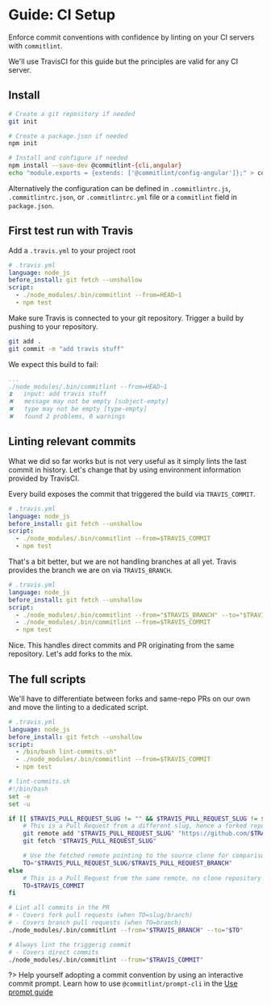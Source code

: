 # Guide: CI Setup

Enforce commit conventions with confidence by linting on your CI servers with `commitlint`.

 We'll use TravisCI for this guide but the principles are valid for any CI server.

## Install

```bash
# Create a git repository if needed
git init

# Create a package.json if needed
npm init

# Install and configure if needed
npm install --save-dev @commitlint-{cli,angular}
echo "module.exports = {extends: ['@commitlint/config-angular']};" > commitlint.config.js
```

Alternatively the configuration can be defined in `.commitlintrc.js`, `.commitlintrc.json`, or `.commitlintrc.yml` file or a `commitlint` field in `package.json`.

## First test run with Travis

Add a `.travis.yml` to your project root

```yaml
# .travis.yml
language: node_js
before_install: git fetch --unshallow
script:
  - ./node_modules/.bin/commitlint --from=HEAD~1
  - npm test
```

Make sure Travis is connected to your git repository.
Trigger a build by pushing to your repository.

```bash
git add .
git commit -m "add travis stuff"
```

We expect this build to fail:

```yaml
...
./node_modules/.bin/commitlint --from=HEAD~1
⧗   input: add travis stuff
✖   message may not be empty [subject-empty]
✖   type may not be empty [type-empty]
✖   found 2 problems, 0 warnings
```

## Linting relevant commits

What we did so far works but is not very useful as it simply lints the last commit in history.
Let's change that by using environment information provided by TravisCI.

Every build exposes the commit that triggered the build via `TRAVIS_COMMIT`.

```yaml
# .travis.yml
language: node_js
before_install: git fetch --unshallow
script:
  - ./node_modules/.bin/commitlint --from=$TRAVIS_COMMIT
  - npm test
```

That's a bit better, but we are not handling branches at all yet. Travis provides the branch we are on via `TRAVIS_BRANCH`.

```yaml
# .travis.yml
language: node_js
before_install: git fetch --unshallow
script:
  - ./node_modules/.bin/commitlint --from="$TRAVIS_BRANCH" --to="$TRAVIS_COMMIT"
  - ./node_modules/.bin/commitlint --from=$TRAVIS_COMMIT
  - npm test
```

Nice. This handles direct commits and PR originating from the same repository. Let's add forks to the mix.

## The full scripts

We'll have to differentiate between forks and same-repo PRs on our own and move the linting to a dedicated script.

```yaml
# .travis.yml
language: node_js
before_install: git fetch --unshallow
script:
  - /bin/bash lint-commits.sh"
  - ./node_modules/.bin/commitlint --from=$TRAVIS_COMMIT
  - npm test
```

```bash
# lint-commits.sh
#!/bin/bash
set -e
set -u

if [[ $TRAVIS_PULL_REQUEST_SLUG != "" && $TRAVIS_PULL_REQUEST_SLUG != $TRAVIS_REPO_SLUG ]]; then
	# This is a Pull Request from a different slug, hence a forked repository
	git remote add "$TRAVIS_PULL_REQUEST_SLUG" "https://github.com/$TRAVIS_PULL_REQUEST_SLUG.git"
	git fetch "$TRAVIS_PULL_REQUEST_SLUG"

	# Use the fetched remote pointing to the source clone for comparison
	TO="$TRAVIS_PULL_REQUEST_SLUG/$TRAVIS_PULL_REQUEST_BRANCH"
else
	# This is a Pull Request from the same remote, no clone repository
	TO=$TRAVIS_COMMIT
fi

# Lint all commits in the PR
# - Covers fork pull requests (when TO=slug/branch)
# - Covers branch pull requests (when TO=branch)
./node_modules/.bin/commitlint --from="$TRAVIS_BRANCH" --to="$TO"

# Always lint the triggerig commit
# - Covers direct commits
./node_modules/.bin/commitlint --from="$TRAVIS_COMMIT"
```

?> Help yourself adopting a commit convention by using an interactive commit prompt. Learn how to use `@commitlint/prompt-cli` in the [Use prompt guide](guides-use-prompt.md)
